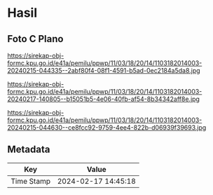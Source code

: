 # Hasil

## Foto C Plano

https://sirekap-obj-formc.kpu.go.id/e41a/pemilu/ppwp/11/03/18/20/14/1103182014003-20240215-044335--2abf80f4-08f1-4591-b5ad-0ec2184a5da8.jpg

https://sirekap-obj-formc.kpu.go.id/e41a/pemilu/ppwp/11/03/18/20/14/1103182014003-20240217-140805--b15051b5-4e06-40fb-af54-8b34342aff8e.jpg

https://sirekap-obj-formc.kpu.go.id/e41a/pemilu/ppwp/11/03/18/20/14/1103182014003-20240215-044630--ce8fcc92-9759-4ee4-822b-d06939f39693.jpg


## Metadata

| Key        | Value               |
| ---------- | ------------------- |
| Time Stamp | 2024-02-17 14:45:18 |



